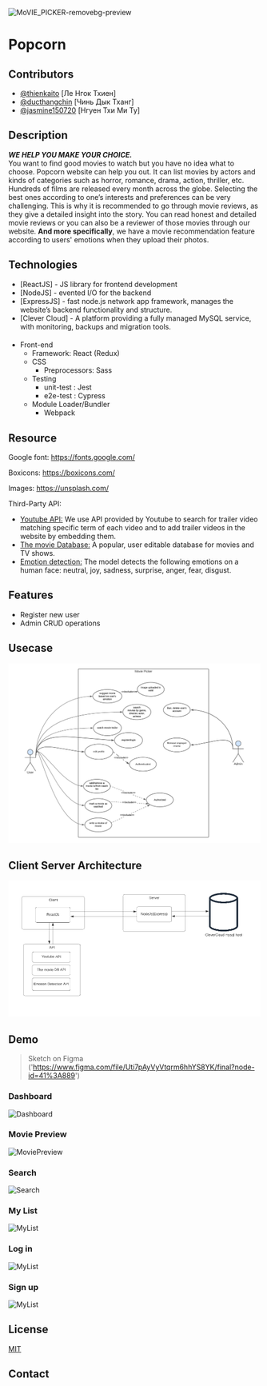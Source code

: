 ![MoVIE_PICKER-removebg-preview](https://github.com/kaitouz/MoviePicker/blob/main/Image/logo_width.png)
# Popcorn 
## Contributors

- [@thienkaito](https://www.github.com/thienkaito) [Ле Нгок Тхиен]
- [@ducthangchin](https://github.com/ducthangchin) [Чинь Дык Тханг]
- [@jasmine150720](https://github.com/jasmine150720) [Нгуен Тхи Ми Ту]
## Description
***WE HELP YOU MAKE YOUR CHOICE. <br/>***
You want to find good movies to watch but you have no idea what to choose. Popcorn website can help you out. It can list movies by actors and kinds of categories such as horror, romance, drama, action, thriller, etc. Hundreds of films are released every month across the globe. Selecting the best ones according to one’s interests and preferences can be very challenging. This is why it is recommended to go through movie reviews, as they give a detailed insight into the story. 
You can read honest and detailed movie reviews or you can also be a reviewer of those movies through our website. **And more specifically**, we have a movie recommendation feature according to users' emotions when they upload their photos.

## Technologies

- [ReactJS] - JS library for frontend development
- [NodeJS] - evented I/O for the backend
- [ExpressJS] - fast node.js network app framework, manages the website’s backend functionality and structure.
- [Clever Cloud] - A platform providing a fully managed MySQL service, with monitoring, backups and migration tools.

####
- Front-end
  - Framework: React (Redux)
  - CSS 
    - Preprocessors: Sass
  - Testing
    - unit-test : Jest
    - e2e-test : Cypress 
  - Module Loader/Bundler
    - Webpack

## Resource
Google font: https://fonts.google.com/

Boxicons: https://boxicons.com/

Images: https://unsplash.com/

Third-Party API: 

- [Youtube API:](https://developers.google.com/youtube/v3/docs) We use API provided by Youtube to search for trailer video matching specific term of each video and to add trailer videos in the website by embedding them.
- [The movie Database:](https://developers.themoviedb.org/3) A popular, user editable database for movies and TV shows.
- [Emotion detection:](https://rapidapi.com/smartclick-smartclick-default/api/emotion-detection2) The model detects the following emotions on a human face: neutral, joy, sadness, surprise, anger, fear, disgust.

## Features

- Register new user
- Admin CRUD operations

## Usecase
![image](./Image/usecase.png)

## Client Server Architecture
![image](./Image/architecture.png)

## Demo 
> Sketch on Figma ('https://www.figma.com/file/Uti7pAyVyVtqrm6hhYS8YK/final?node-id=41%3A889')
### Dashboard
![Dashboard](https://github.com/kaitouz/MoviePicker/blob/main/Image/Dashboard.png)
### Movie Preview
![MoviePreview](https://github.com/kaitouz/MoviePicker/blob/main/Image/MoviePreview.png)
### Search
![Search](https://github.com/kaitouz/MoviePicker/blob/main/Image/Search.png)
### My List
![MyList](https://github.com/kaitouz/MoviePicker/blob/main/Image/MyList.png)
### Log in
![MyList](https://github.com/kaitouz/MoviePicker/blob/main/Image/Login.png)
### Sign up
![MyList](https://github.com/kaitouz/MoviePicker/blob/main/Image/SignUp.png)

## License
[MIT](https://choosealicense.com/licenses/mit/)

## Contact
